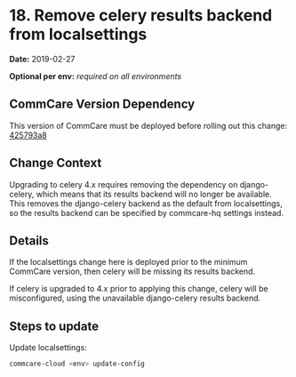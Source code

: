 # 18. Remove celery results backend from localsettings

**Date:** 2019-02-27

**Optional per env:** _required on all environments_


## CommCare Version Dependency
This version of CommCare must be deployed before rolling out this change:
[425793a8](https://github.com/dimagi/commcare-hq/commit/425793a8928910e993d3a6159ffd4a665d1fbfba)


## Change Context
Upgrading to celery 4.x requires removing the dependency on
django-celery, which means that its results backend will no
longer be available.  This removes the django-celery backend
as the default from localsettings, so the results backend can
be specified by commcare-hq settings instead.

## Details
If the localsettings change here is deployed prior to the
minimum CommCare version, then celery will be missing its
results backend.

If celery is upgraded to 4.x prior to applying this change,
celery will be misconfigured, using the unavailable
django-celery results backend.

## Steps to update
Update localsettings:
```bash
commcare-cloud <env> update-config
```
